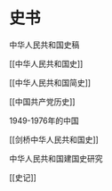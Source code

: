 # 史书




中华人民共和国史稿

[[中华人民共和国史]]

[[中华人民共和国简史]]

[[中国共产党历史]]

1949-1976年的中国

[[剑桥中华人民共和国史]]

中华人民共和国建国史研究

[[史记]]





